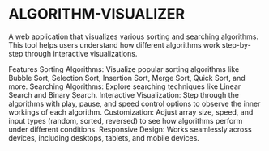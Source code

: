 # ALGORITHM-VISUALIZER

A web application that visualizes various sorting and searching algorithms. This tool helps users understand how different algorithms work step-by-step through interactive visualizations.

Features
Sorting Algorithms: Visualize popular sorting algorithms like Bubble Sort, Selection Sort, Insertion Sort, Merge Sort, Quick Sort, and more.
Searching Algorithms: Explore searching techniques like Linear Search and Binary Search.
Interactive Visualization: Step through the algorithms with play, pause, and speed control options to observe the inner workings of each algorithm.
Customization: Adjust array size, speed, and input types (random, sorted, reversed) to see how algorithms perform under different conditions.
Responsive Design: Works seamlessly across devices, including desktops, tablets, and mobile devices.


